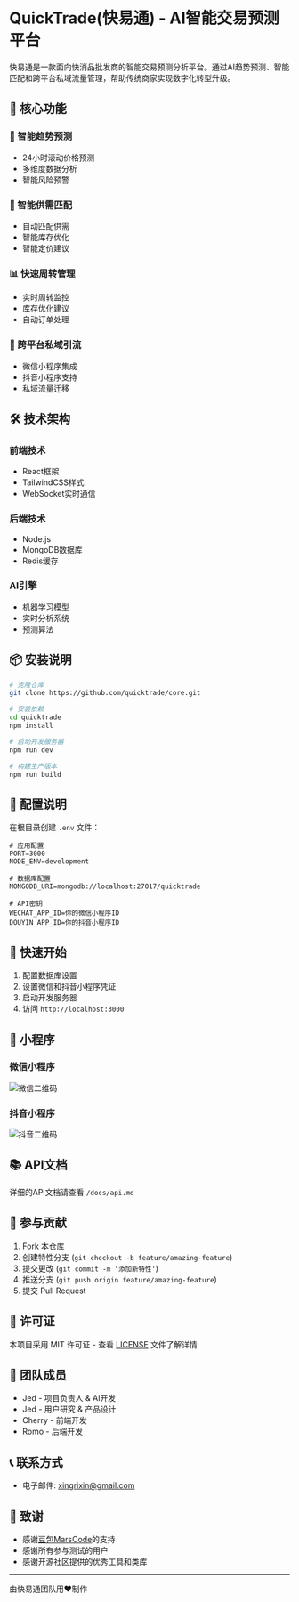 # QuickTrade(快易通) - AI智能交易预测平台


快易通是一款面向快消品批发商的智能交易预测分析平台。通过AI趋势预测、智能匹配和跨平台私域流量管理，帮助传统商家实现数字化转型升级。

## 🌟 核心功能

### 🎯 智能趋势预测
- 24小时滚动价格预测
- 多维度数据分析
- 智能风险预警

### 🤝 智能供需匹配
- 自动匹配供需
- 智能库存优化
- 智能定价建议

### 📊 快速周转管理
- 实时周转监控
- 库存优化建议
- 自动订单处理

### 🔄 跨平台私域引流
- 微信小程序集成
- 抖音小程序支持
- 私域流量迁移

## 🛠️ 技术架构

### 前端技术
- React框架
- TailwindCSS样式
- WebSocket实时通信

### 后端技术
- Node.js
- MongoDB数据库
- Redis缓存

### AI引擎
- 机器学习模型
- 实时分析系统
- 预测算法

## 📦 安装说明

```bash
# 克隆仓库
git clone https://github.com/quicktrade/core.git

# 安装依赖
cd quicktrade
npm install

# 启动开发服务器
npm run dev

# 构建生产版本
npm run build
```

## 🔧 配置说明

在根目录创建 `.env` 文件：

```env
# 应用配置
PORT=3000
NODE_ENV=development

# 数据库配置
MONGODB_URI=mongodb://localhost:27017/quicktrade

# API密钥
WECHAT_APP_ID=你的微信小程序ID
DOUYIN_APP_ID=你的抖音小程序ID
```

## 🚀 快速开始

1. 配置数据库设置
2. 设置微信和抖音小程序凭证
3. 启动开发服务器
4. 访问 `http://localhost:3000`

## 📱 小程序

### 微信小程序
![微信二维码](wechat-qr-placeholder.png)

### 抖音小程序
![抖音二维码](douyin-qr-placeholder.png)

## 📚 API文档

详细的API文档请查看 `/docs/api.md`

## 🤝 参与贡献

1. Fork 本仓库
2. 创建特性分支 (`git checkout -b feature/amazing-feature`)
3. 提交更改 (`git commit -m '添加新特性'`)
4. 推送分支 (`git push origin feature/amazing-feature`)
5. 提交 Pull Request

## 📄 许可证

本项目采用 MIT 许可证 - 查看 [LICENSE](LICENSE) 文件了解详情

## 👥 团队成员

- Jed - 项目负责人 & AI开发
- Jed - 用户研究 & 产品设计
- Cherry - 前端开发
- Romo - 后端开发

## 📞 联系方式

- 电子邮件: xingrixin@gmail.com


## 🙏 致谢

- 感谢[豆包MarsCode](https://www.marscode.cn/)的支持
- 感谢所有参与测试的用户
- 感谢开源社区提供的优秀工具和类库

---
由快易通团队用❤️制作
